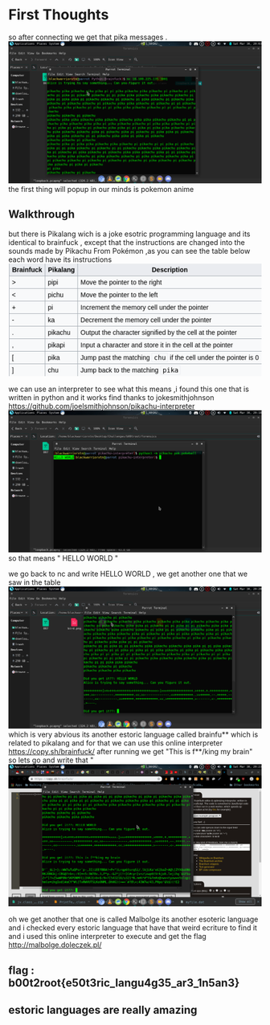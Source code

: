 # First Thoughts
<p align="center">


so after connecting we get that pika messages .
<img src="nc.png"/>
the first thing will popup in our minds is pokemon anime
</p>



## Walkthrough
<p>
 but there is Pikalang wich is a joke esotric programming language and its identical to brainfuck , except that the instructions are changed into the sounds made by Pikachu From Pokémon ,as you can see the table below each word have its instructions 
 <img src="pikalang.png"/>
 
 we can use an interpreter to see what this means ,i found this one that is written in python and it works find thanks to 
 jokesmithjohnson 
 https://github.com/joelsmithjohnson/pikachu-interpreter
 <img src="Hello World.png"/>
 so that means " HELLO WORLD "
 
 we go back to nc and write HELLO WORLD , we get another one that we saw in the  table 
 <img src="brain.png"/>
 which is very abvious its another estoric language called brainfu** which is related to pikalang 
 and for that we can use this online interpreter https://copy.sh/brainfuck/
 after running we get "This is f**/king my brain" so lets go and write that "
 <img src="brainoutput.png"/>
 
 oh we get another that one is called Malbolge its another esoteric language and i checked every estoric language that have that weird ecriture to find it 
 and i used this online interpreter to execute and get the flag 
 http://malbolge.doleczek.pl/
## flag : b00t2root{e50t3ric_langu4g35_ar3_1n5an3}
## estoric languages are really amazing 

